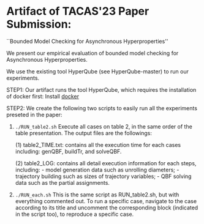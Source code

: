 # Artifact of TACAS'23 Paper Submission:
``Bounded Model Checking for Asynchronous Hyperproperties''

We present our empirical evaluation of bounded model checking for Asynchronous Hyperproperties.

We use the existing tool HyperQube (see HyperQube-master) to run our experiments. 

STEP1:
Our artifact runs the tool HyperQube, which requires the installation of docker first:
	Install [docker](https://docs.docker.com/get-docker/)


STEP2:
We create the following two scripts to easily run all the experiments preseted in the paper:

1. `./RUN_table2.sh`
Execute all cases on table 2, in the same order of the table presentation. The output files are the followings:

	(1) table2_TIME.txt: contains all the execution time for each cases including: genQBF, buildTr, and solveQBF.

	(2) table2_LOG: contains all detail execution information for each steps, including:
		- model generation data such as unrolling diameters;
		- trajectory building such as sizes of trajectory variables;
		- QBF solving data such as the partial assignments.  


2. `./RUN_each.sh`
This is the same script as RUN_table2.sh, but with everything commented out. To run a specific case, navigate to the case according to its title and uncomment the corresponding block (indicated in the script too), to reproduce a specific case.
